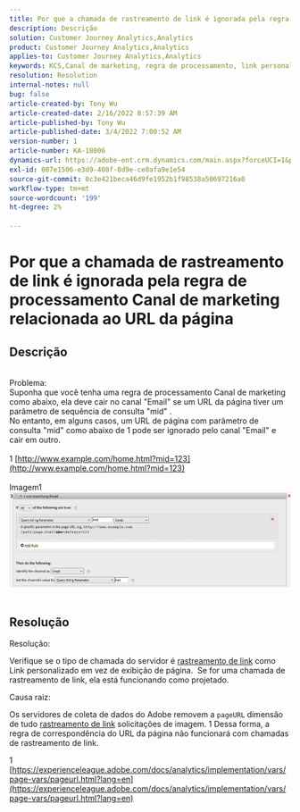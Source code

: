 ```yaml
---
title: Por que a chamada de rastreamento de link é ignorada pela regra de processamento Canal de marketing relacionada ao URL da página
description: Descrição
solution: Customer Journey Analytics,Analytics
product: Customer Journey Analytics,Analytics
applies-to: Customer Journey Analytics,Analytics
keywords: KCS,Canal de marketing, regra de processamento, link personalizado
resolution: Resolution
internal-notes: null
bug: false
article-created-by: Tony Wu
article-created-date: 2/16/2022 8:57:39 AM
article-published-by: Tony Wu
article-published-date: 3/4/2022 7:00:52 AM
version-number: 1
article-number: KA-18006
dynamics-url: https://adobe-ent.crm.dynamics.com/main.aspx?forceUCI=1&pagetype=entityrecord&etn=knowledgearticle&id=ef031979-068f-ec11-b400-00224804afa7
exl-id: 007e1506-e3d9-408f-8d9e-ce0afa9e1e54
source-git-commit: 0c3e421beca46d9fe1952b1f98538a50697216a0
workflow-type: tm+mt
source-wordcount: '199'
ht-degree: 2%

---
```


# Por que a chamada de rastreamento de link é ignorada pela regra de processamento Canal de marketing relacionada ao URL da página

## Descrição

 
<br>Problema:
<br>Suponha que você tenha uma regra de processamento Canal de marketing como abaixo, ela deve cair no canal &quot;Email&quot; se um URL da página tiver um parâmetro de sequência de consulta &quot;mid&quot; .
<br>No entanto, em alguns casos, um URL de página com parâmetro de consulta &quot;mid&quot; como abaixo de 1 pode ser ignorado pelo canal &quot;Email&quot; e cair em outro.
<br> 
<br>1 [http://www.example.com/home.html?mid=123](http://www.example.com/home.html?mid=123)
<br> 
<br>Imagem1
<br>![](assets/___0a52cf71-078f-ec11-b400-00224804afa7___.png)
<br> 

## Resolução




Resolução:

Verifique se o tipo de chamada do servidor é [rastreamento de link](https://experienceleague.adobe.com/docs/analytics/implementation/vars/functions/tl-method.html?lang=en) como Link personalizado em vez de exibição de página.  Se for uma chamada de rastreamento de link, ela está funcionando como projetado.



Causa raiz:

Os servidores de coleta de dados do Adobe removem a `pageURL` dimensão de tudo [rastreamento de link](https://experienceleague.adobe.com/docs/analytics/implementation/vars/functions/tl-method.html?lang=en) solicitações de imagem. 1 Dessa forma, a regra de correspondência do URL da página não funcionará com chamadas de rastreamento de link.

1 [https://experienceleague.adobe.com/docs/analytics/implementation/vars/page-vars/pageurl.html?lang=en](https://experienceleague.adobe.com/docs/analytics/implementation/vars/page-vars/pageurl.html?lang=en)

